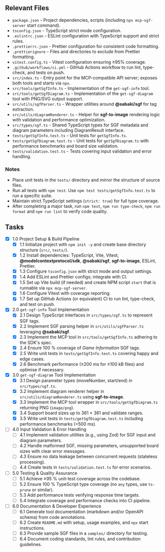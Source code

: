 ## Relevant Files

- `package.json` - Project dependencies, scripts (including `npx mcp-sgf-server` start command).
- `tsconfig.json` - TypeScript strict mode configuration.
- `.eslintrc.json` - ESLint configuration with TypeScript support and strict rules.
- `.prettierrc.json` - Prettier configuration for consistent code formatting.
- `.prettierignore` - Files and directories to exclude from Prettier formatting.
- `vitest.config.ts` - Vitest configuration ensuring ≥95% coverage.
- `.github/workflows/ci.yml` - GitHub Actions workflow to run lint, type-check, and tests on push.
- `src/index.ts` - Entry point for the MCP-compatible API server; exposes both tools and starts via `npx`.
- `src/tools/getSgfInfo.ts` - Implementation of the `get-sgf-info` tool.
- `src/tools/getSgfDiagram.ts` - Implementation of the `get-sgf-diagram` tool with PNG/SVG output support.
- `src/utils/sgfParser.ts` - Wrapper utilities around **@sabaki/sgf** for tag extraction.
- `src/utils/diagramRenderer.ts` - Helper for **sgf-to-image** rendering logic with validation and performance optimization.
- `src/types/sgf.ts` - Shared TypeScript types for SGF metadata and diagram parameters including DiagramResult interface.
- `tests/getSgfInfo.test.ts` - Unit tests for `getSgfInfo.ts`.
- `tests/getSgfDiagram.test.ts` - Unit tests for `getSgfDiagram.ts` with performance benchmarks and board size validation.
- `tests/validation.test.ts` - Tests covering input validation and error handling.

### Notes

- Place unit tests in the `tests/` directory and mirror the structure of source files.
- Run all tests with `npm test`. Use `npm test tests/getSgfInfo.test.ts` to run a specific suite.
- Maintain strict TypeScript settings (`strict: true`) for full type coverage.
- After completing a major task, run `npm test`, `npm run type-check`, `npm run format` and `npm run lint` to verify code quality.

## Tasks

- [x] 1.0 Project Setup & Build Pipeline
  - [x] 1.1 Initialize project with `npm init -y` and create base directory structure (`src/`, `tests/`).
  - [x] 1.2 Install dependencies: TypeScript, Vite, Vitest, **@modelcontextprotocol/sdk**, **@sabaki/sgf**, **sgf-to-image**, ESLint, Prettier.
  - [x] 1.3 Configure `tsconfig.json` with strict mode and output settings.
  - [x] 1.4 Add ESLint and Prettier configs; integrate with CI.
  - [x] 1.5 Set up Vite build (if needed) and create NPM script `start` that is runnable via `npx mcp-sgf-server`.
  - [x] 1.6 Configure Vitest with coverage reporting.
  - [x] 1.7 Set up GitHub Actions (or equivalent) CI to run lint, type-check, and test on push.

- [x] 2.0 `get-sgf-info` Tool Implementation
  - [x] 2.1 Design TypeScript interfaces in `src/types/sgf.ts` to represent SGF tags.
  - [x] 2.2 Implement SGF parsing helper in `src/utils/sgfParser.ts` leveraging **@sabaki/sgf**.
  - [x] 2.3 Implement the MCP tool in `src/tools/getSgfInfo.ts` adhering to the SDK's spec.
  - [x] 2.4 Ensure 100 % coverage of *Game Information* SGF tags.
  - [x] 2.5 Write unit tests in `tests/getSgfInfo.test.ts` covering happy and edge cases.
  - [x] 2.6 Benchmark performance (≤200 ms for ≤100 kB files) and optimise if necessary.

- [x] 3.0 `get-sgf-diagram` Tool Implementation
  - [x] 3.1 Design parameter types (moveNumber, start/end) in `src/types/sgf.ts`.
  - [x] 3.2 Implement diagram renderer helper in `src/utils/diagramRenderer.ts` using **sgf-to-image**.
  - [x] 3.3 Implement the MCP tool wrapper in `src/tools/getSgfDiagram.ts` returning PNG (`image/png`).
  - [x] 3.4 Support board sizes up to 361 × 361 and validate ranges.
  - [x] 3.5 Write unit tests in `tests/getSgfDiagram.test.ts` including performance benchmarks (<500 ms).

- [ ] 4.0 Input Validation & Error Handling
  - [ ] 4.1 Implement validation utilities (e.g., using Zod) for SGF input and diagram parameters.
  - [ ] 4.2 Handle malformed SGF, missing parameters, unsupported board sizes with clear error messages.
  - [ ] 4.3 Ensure no data leakage between concurrent requests (stateless processing).
  - [ ] 4.4 Create tests in `tests/validation.test.ts` for error scenarios.

- [ ] 5.0 Testing & Quality Assurance
  - [ ] 5.1 Achieve ≥95 % unit-test coverage across the codebase.
  - [ ] 5.2 Ensure 100 % TypeScript type coverage (no `any` types, use `ts-prune` or similar).
  - [ ] 5.3 Add performance tests verifying response time targets.
  - [ ] 5.4 Integrate coverage and performance checks into CI pipeline.

- [ ] 6.0 Documentation & Developer Experience
  - [ ] 6.1 Generate tool documentation (markdown and/or OpenAPI schema) from code annotations.
  - [ ] 6.2 Create `README.md` with setup, usage examples, and `npx` start instructions.
  - [ ] 6.3 Provide sample SGF files in a `samples/` directory for testing.
  - [ ] 6.4 Document coding standards, lint rules, and contribution guidelines.

